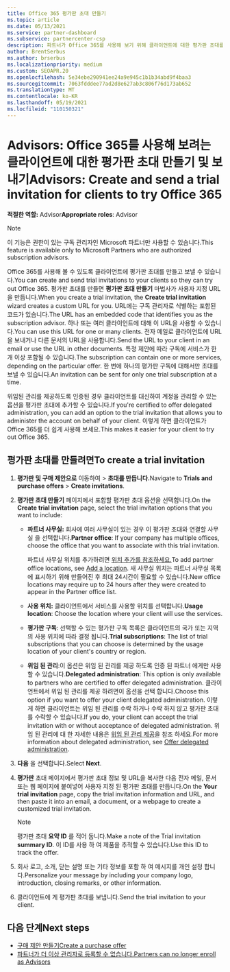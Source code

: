 ```yaml
---
title: Office 365 평가판 초대 만들기
ms.topic: article
ms.date: 05/13/2021
ms.service: partner-dashboard
ms.subservice: partnercenter-csp
description: 파트너가 Office 365를 사용해 보기 위해 클라이언트에 대한 평가판 초대를 만들고 보내는 방법을 알아봅니다. 파트너는 권한 있는 구독 관리자입니다.
author: BrentSerbus
ms.author: brserbus
ms.localizationpriority: medium
ms.custom: SEOAPR.20
ms.openlocfilehash: 5e34ebe290941ee24a9e945c1b1b34abd9f4baa3
ms.sourcegitcommit: 7063fdddee77ad2d8e627ab3c806f76d173ab652
ms.translationtype: MT
ms.contentlocale: ko-KR
ms.lasthandoff: 05/19/2021
ms.locfileid: "110150321"
---
```

# <a name="advisors-create-and-send-a-trial-invitation-for-clients-to-try-office-365"></a><span data-ttu-id="85164-104">Advisors: Office 365를 사용해 보려는 클라이언트에 대한 평가판 초대 만들기 및 보내기</span><span class="sxs-lookup"><span data-stu-id="85164-104">Advisors: Create and send a trial invitation for clients to try Office 365</span></span>


<span data-ttu-id="85164-105">**적절한 역할:** Advisor</span><span class="sxs-lookup"><span data-stu-id="85164-105">**Appropriate roles**: Advisor</span></span>

> [!NOTE]
> <span data-ttu-id="85164-106">이 기능은 권한이 있는 구독 관리자인 Microsoft 파트너만 사용할 수 있습니다.</span><span class="sxs-lookup"><span data-stu-id="85164-106">This feature is available only to Microsoft Partners who are authorized subscription advisors.</span></span>

<span data-ttu-id="85164-107">Office 365를 사용해 볼 수 있도록 클라이언트에 평가판 초대를 만들고 보낼 수 있습니다.</span><span class="sxs-lookup"><span data-stu-id="85164-107">You can create and send trial invitations to your clients so they can try out Office 365.</span></span> <span data-ttu-id="85164-108">평가판 초대를 만들면 **평가판 초대 만들기** 마법사가 사용자 지정 URL을 만듭니다.</span><span class="sxs-lookup"><span data-stu-id="85164-108">When you create a trial invitation, the **Create trial invitation** wizard creates a custom URL for you.</span></span> <span data-ttu-id="85164-109">URL에는 구독 관리자로 식별하는 포함된 코드가 있습니다.</span><span class="sxs-lookup"><span data-stu-id="85164-109">The URL has an embedded code that identifies you as the subscription advisor.</span></span> <span data-ttu-id="85164-110">하나 또는 여러 클라이언트에 대해 이 URL을 사용할 수 있습니다.</span><span class="sxs-lookup"><span data-stu-id="85164-110">You can use this URL for one or many clients.</span></span> <span data-ttu-id="85164-111">전자 메일로 클라이언트에 URL을 보내거나 다른 문서의 URL을 사용합니다.</span><span class="sxs-lookup"><span data-stu-id="85164-111">Send the URL to your client in an email or use the URL in other documents.</span></span> <span data-ttu-id="85164-112">특정 제안에 따라 구독에 서비스가 한 개 이상 포함될 수 있습니다.</span><span class="sxs-lookup"><span data-stu-id="85164-112">The subscription can contain one or more services, depending on the particular offer.</span></span> <span data-ttu-id="85164-113">한 번에 하나의 평가판 구독에 대해서만 초대를 보낼 수 있습니다.</span><span class="sxs-lookup"><span data-stu-id="85164-113">An invitation can be sent for only one trial subscription at a time.</span></span>

<span data-ttu-id="85164-114">위임된 관리를 제공하도록 인증된 경우 클라이언트를 대신하여 계정을 관리할 수 있는 옵션을 평가판 초대에 추가할 수 있습니다.</span><span class="sxs-lookup"><span data-stu-id="85164-114">If you're certified to offer delegated administration, you can add an option to the trial invitation that allows you to administer the account on behalf of your client.</span></span> <span data-ttu-id="85164-115">이렇게 하면 클라이언트가 Office 365를 더 쉽게 사용해 보세요.</span><span class="sxs-lookup"><span data-stu-id="85164-115">This makes it easier for your client to try out Office 365.</span></span>

## <a name="to-create-a-trial-invitation"></a><span data-ttu-id="85164-116">평가판 초대를 만들려면</span><span class="sxs-lookup"><span data-stu-id="85164-116">To create a trial invitation</span></span>

1. <span data-ttu-id="85164-117">**평가판 및 구매 제안으로** 이동하여  >  **초대를 만듭니다.**</span><span class="sxs-lookup"><span data-stu-id="85164-117">Navigate to **Trials and purchase offers** > **Create invitations**.</span></span>

2. <span data-ttu-id="85164-118">**평가판 초대 만들기** 페이지에서 포함할 평가판 초대 옵션을 선택합니다.</span><span class="sxs-lookup"><span data-stu-id="85164-118">On the **Create trial invitation** page, select the trial invitation options that you want to include:</span></span>

    - <span data-ttu-id="85164-119">**파트너 사무실:** 회사에 여러 사무실이 있는 경우 이 평가판 초대와 연결할 사무실 을 선택합니다.</span><span class="sxs-lookup"><span data-stu-id="85164-119">**Partner office**: If your company has multiple offices, choose the office that you want to associate with this trial invitation.</span></span>

        <span data-ttu-id="85164-120">파트너 사무실 위치를 추가하려면 [위치 추가를 참조하세요.](manage-locations.md)</span><span class="sxs-lookup"><span data-stu-id="85164-120">To add partner office locations, see [Add a location](manage-locations.md).</span></span> <span data-ttu-id="85164-121">새 사무실 위치는 파트너 사무실 목록에 표시하기 위해 만들어진 후 최대 24시간이 필요할 수 있습니다.</span><span class="sxs-lookup"><span data-stu-id="85164-121">New office locations may require up to 24 hours after they were created to appear in the Partner office list.</span></span>

    - <span data-ttu-id="85164-122">**사용 위치:** 클라이언트에서 서비스를 사용할 위치를 선택합니다.</span><span class="sxs-lookup"><span data-stu-id="85164-122">**Usage location**: Choose the location where your client will use the services.</span></span>
    - <span data-ttu-id="85164-123">**평가판 구독**: 선택할 수 있는 평가판 구독 목록은 클라이언트의 국가 또는 지역의 사용 위치에 따라 결정 됩니다.</span><span class="sxs-lookup"><span data-stu-id="85164-123">**Trial subscriptions**: The list of trial subscriptions that you can choose is determined by the usage location of your client's country or region.</span></span>
    - <span data-ttu-id="85164-124">**위임 된 관리**:이 옵션은 위임 된 관리를 제공 하도록 인증 된 파트너 에게만 사용할 수 있습니다.</span><span class="sxs-lookup"><span data-stu-id="85164-124">**Delegated administration**: This option is only available to partners who are certified to offer delegated administration.</span></span> <span data-ttu-id="85164-125">클라이언트에서 위임 된 관리를 제공 하려면이 옵션을 선택 합니다.</span><span class="sxs-lookup"><span data-stu-id="85164-125">Choose this option if you want to offer your client delegated administration.</span></span> <span data-ttu-id="85164-126">이렇게 하면 클라이언트는 위임 된 관리를 수락 하거나 수락 하지 않고 평가판 초대를 수락할 수 있습니다.</span><span class="sxs-lookup"><span data-stu-id="85164-126">If you do, your client can accept the trial invitation with or without acceptance of delegated administration.</span></span> <span data-ttu-id="85164-127">위임 된 관리에 대 한 자세한 내용은 [위임 된 관리 제공](customers-revoke-admin-privileges.md)을 참조 하세요.</span><span class="sxs-lookup"><span data-stu-id="85164-127">For more information about delegated administration, see [Offer delegated administration](customers-revoke-admin-privileges.md).</span></span>

3. <span data-ttu-id="85164-128">**다음** 을 선택합니다.</span><span class="sxs-lookup"><span data-stu-id="85164-128">Select **Next**.</span></span>

4. <span data-ttu-id="85164-129">**평가판** 초대 페이지에서 평가판 초대 정보 및 URL을 복사한 다음 전자 메일, 문서 또는 웹 페이지에 붙여넣어 사용자 지정 된 평가판 초대를 만듭니다.</span><span class="sxs-lookup"><span data-stu-id="85164-129">On the **Your trial invitation** page, copy the trial invitation information and URL, and then paste it into an email, a document, or a webpage to create a customized trial invitation.</span></span>

    > [!NOTE]
    > <span data-ttu-id="85164-130">평가판 초대 **요약 ID** 를 적어 둡니다.</span><span class="sxs-lookup"><span data-stu-id="85164-130">Make a note of the Trial invitation **summary ID**.</span></span> <span data-ttu-id="85164-131">이 ID를 사용 하 여 제품을 추적할 수 있습니다.</span><span class="sxs-lookup"><span data-stu-id="85164-131">Use this ID to track the offer.</span></span>

5. <span data-ttu-id="85164-132">회사 로고, 소개, 닫는 설명 또는 기타 정보를 포함 하 여 메시지를 개인 설정 합니다.</span><span class="sxs-lookup"><span data-stu-id="85164-132">Personalize your message by including your company logo, introduction, closing remarks, or other information.</span></span>

6. <span data-ttu-id="85164-133">클라이언트에 게 평가판 초대를 보냅니다.</span><span class="sxs-lookup"><span data-stu-id="85164-133">Send the trial invitation to your client.</span></span>

## <a name="next-steps"></a><span data-ttu-id="85164-134">다음 단계</span><span class="sxs-lookup"><span data-stu-id="85164-134">Next steps</span></span>

- [<span data-ttu-id="85164-135">구매 제안 만들기</span><span class="sxs-lookup"><span data-stu-id="85164-135">Create a purchase offer</span></span>](advisor-create-a-purchase-offer.md)
- [<span data-ttu-id="85164-136">파트너가 더 이상 관리자로 등록할 수 없습니다.</span><span class="sxs-lookup"><span data-stu-id="85164-136">Partners can no longer enroll as Advisors</span></span>](advisors-no-csp.md)
